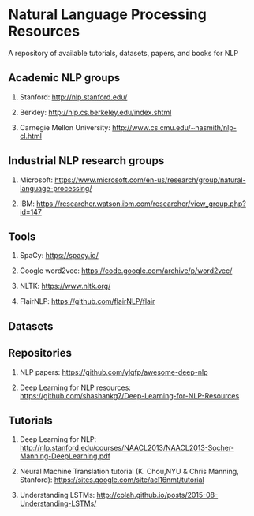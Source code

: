 # Natural Language Processing Resources

A repository of available tutorials, datasets, papers, and books for NLP





## Academic NLP groups

1. Stanford: http://nlp.stanford.edu/  

2. Berkley: http://nlp.cs.berkeley.edu/index.shtml  

3. Carnegie Mellon University: http://www.cs.cmu.edu/~nasmith/nlp-cl.html

## Industrial NLP research groups

1. Microsoft: https://www.microsoft.com/en-us/research/group/natural-language-processing/

2. IBM: https://researcher.watson.ibm.com/researcher/view_group.php?id=147

## Tools

1. SpaCy: https://spacy.io/   

2. Google word2vec: https://code.google.com/archive/p/word2vec/

3. NLTK: https://www.nltk.org/

4. FlairNLP: https://github.com/flairNLP/flair

## Datasets


## Repositories

1. NLP papers: https://github.com/ylqfp/awesome-deep-nlp  

2. Deep Learning for NLP resources: https://github.com/shashankg7/Deep-Learning-for-NLP-Resources


## Tutorials

1. Deep Learning for NLP: http://nlp.stanford.edu/courses/NAACL2013/NAACL2013-Socher-Manning-DeepLearning.pdf 

2. Neural Machine Translation tutorial (K. Chou,NYU & Chris Manning, Stanford): https://sites.google.com/site/acl16nmt/tutorial

10. Understanding LSTMs: http://colah.github.io/posts/2015-08-Understanding-LSTMs/

